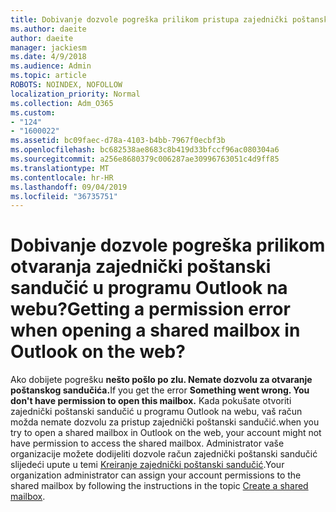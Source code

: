 ```yaml
---
title: Dobivanje dozvole pogreška prilikom pristupa zajednički poštanski sandučić u programu OWA 124?
ms.author: daeite
author: daeite
manager: jackiesm
ms.date: 4/9/2018
ms.audience: Admin
ms.topic: article
ROBOTS: NOINDEX, NOFOLLOW
localization_priority: Normal
ms.collection: Adm_O365
ms.custom:
- "124"
- "1600022"
ms.assetid: bc09faec-d78a-4103-b4bb-7967f0ecbf3b
ms.openlocfilehash: bc682538ae8683c8b419d33bfccf96ac080304a6
ms.sourcegitcommit: a256e8680379c006287ae30996763051c4d9ff85
ms.translationtype: MT
ms.contentlocale: hr-HR
ms.lasthandoff: 09/04/2019
ms.locfileid: "36735751"
---
```

# <a name="getting-a-permission-error-when-opening-a-shared-mailbox-in-outlook-on-the-web"></a><span data-ttu-id="9e1a3-102">Dobivanje dozvole pogreška prilikom otvaranja zajednički poštanski sandučić u programu Outlook na webu?</span><span class="sxs-lookup"><span data-stu-id="9e1a3-102">Getting a permission error when opening a shared mailbox in Outlook on the web?</span></span>

<span data-ttu-id="9e1a3-103">Ako dobijete pogrešku **nešto pošlo po zlu. Nemate dozvolu za otvaranje poštanskog sandučića.**</span><span class="sxs-lookup"><span data-stu-id="9e1a3-103">If you get the error **Something went wrong. You don't have permission to open this mailbox.**</span></span> <span data-ttu-id="9e1a3-104">Kada pokušate otvoriti zajednički poštanski sandučić u programu Outlook na webu, vaš račun možda nemate dozvolu za pristup zajednički poštanski sandučić.</span><span class="sxs-lookup"><span data-stu-id="9e1a3-104">when you try to open a shared mailbox in Outlook on the web, your account might not have permission to access the shared mailbox.</span></span> <span data-ttu-id="9e1a3-105">Administrator vaše organizacije možete dodijeliti dozvole račun zajednički poštanski sandučić slijedeći upute u temi [Kreiranje zajednički poštanski sandučić](https://docs.microsoft.com/office365/admin/email/create-a-shared-mailbox).</span><span class="sxs-lookup"><span data-stu-id="9e1a3-105">Your organization administrator can assign your account permissions to the shared mailbox by following the instructions in the topic [Create a shared mailbox](https://docs.microsoft.com/office365/admin/email/create-a-shared-mailbox).</span></span>
  